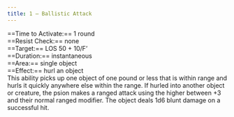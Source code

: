 ```yaml
---
title: 1 – Ballistic Attack
---
```

==Time to Activate:== 1 round  
==Resist Check:== none  
==Target:== LOS 50 + 10/F’  
==Duration:== instantaneous  
==Area:== single object  
==Effect:== hurl an object  
This ability picks up one object of one pound or less that is within range and hurls it quickly anywhere else within the range. If hurled into another object or creature, the psion makes a ranged attack using the higher between +3 and their normal ranged modifier. The object deals 1d6 blunt damage on a successful hit.  
